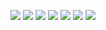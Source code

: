 <a href="https://github.com/NCSU-SE-ABK/HW2/actions/workflows/pytest.yml"><img src="https://github.com/NCSU-SE-ABK/HW2/actions/workflows/pytest-app.yml/badge.svg" /></a>
<a href="https://www.python.org/"> <img src="https://img.shields.io/badge/python-3.13-blue"/></a>
<a href="https://opensource.org/licenses/MIT"> <img src="https://img.shields.io/badge/License-MIT-green.svg"/></a>
<a href="https://www.linux.org/"> <img src="https://img.shields.io/badge/platform-linux-orange"/></a>
<a href="https://github.com/NCSU-SE-ABK/HW2/actions/workflows/autopep8.yml"><img src="https://github.com/NCSU-SE-ABK/HW2/actions/workflows/autopep8.yml/badge.svg" /></a> 
<a href="https://github.com/NCSU-SE-ABK/HW2/actions/workflows/pylint.yml"><img src="https://github.com/NCSU-SE-ABK/HW2/actions/workflows/pylint.yml/badge.svg" /></a> 
<a href="https://github.com/NCSU-SE-ABK/HW2/actions/workflows/pyright.yml"><img src="https://github.com/NCSU-SE-ABK/HW2/actions/workflows/pyright.yml/badge.svg" /></a> 

